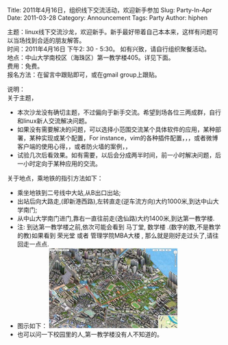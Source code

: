 Title: 2011年4月16日，组织线下交流活动，欢迎新手参加
Slug: Party-In-Apr
Date:  2011-03-28
Category: Announcement
Tags: Party
Author: hiphen

主题：linux线下交流沙龙，欢迎新手。新手最好带着自己本本来，这样有问题可以当场找到合适的朋友解答。  
时间：2011年4月16日 下午2: 30 - 5:30。 如有兴致，请自行组织聚餐活动。  
地点：中山大学南校区（海珠区）第一教学楼405。详见下面。  
费用：免费。  
报名方法：在留言中跟贴即可，或在gmail group上跟贴。  

说明：  
关于主题，  
- 本次沙龙没有确切主题，不过偏向于新手交流。希望到场各位三两成群，自行和linux新人交流解决问题。
-  如果没有需要解决的问题，可以选择小范围交流某个具体软件的应用，某种部署，某种实现或某个配置，For instance，vim的各种插件配置，，，或者微博客户端的使用心得，，或者防火墙的案例，，
- 试验几次后看效果。如有需要，以后会分成两半时间，前一小时解决问题，后一小时定向于某种应用的交流。

关于地点，乘地铁的指引方法如下：  
- 乘坐地铁到二号线中大站,从B出口出站;
-  出站后向大路走,(即新港西路),左转直走(逆车流方向)大约1000米,到达中山大学南门;
-  从中山大学南门进门,靠右一直往前走(逸仙路)大约1400米,到达第一教学楼.
- 注: 到达第一教学楼之前,依次可能会看到 马丁堂, 数学楼 .(数字的数,不是教学的教)如果看到 荣光堂 或者 管理学院MBA大楼 , 那么就是刚好走过头了,请往回走一点点.
-  图示如下：
![ehyqnk-300x187.jpg](/images/2011/ehyqnk-300x187.jpg)  
- 也可以问一下校园里的人,第一教学楼没有人不知道的。
